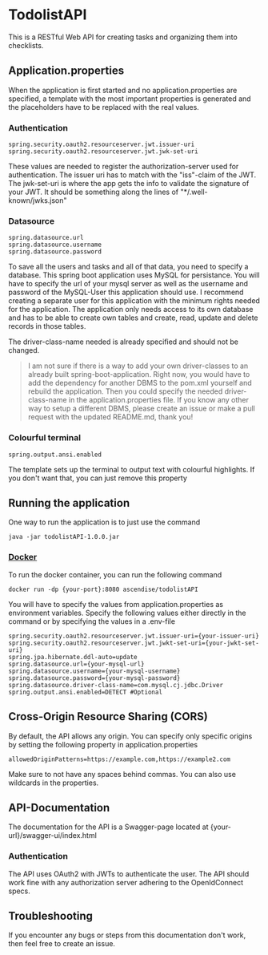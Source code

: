 # TodolistAPI

This is a RESTful Web API for creating tasks and organizing them into checklists.

## Application.properties
When the application is first started and no application.properties are specified, a template with the most important 
properties is generated and the placeholders have to be replaced with the real values.

### Authentication

```
spring.security.oauth2.resourceserver.jwt.issuer-uri
spring.security.oauth2.resourceserver.jwt.jwk-set-uri
```

These values are needed to register the authorization-server used for authentication. The issuer uri has to match with 
the "iss"-claim of the JWT. The jwk-set-uri is where the app gets the info to validate the signature of your JWT.
It should be something along the lines of "*/.well-known/jwks.json"

### Datasource

```
spring.datasource.url
spring.datasource.username
spring.datasource.password
```
To save all the users and tasks and all of that data, you need to specify a database. This spring boot application uses 
MySQL for persistance.
You will have to specify the url of your mysql server as well as the username and password of the MySQL-User this 
application should use. I recommend creating a separate user for this application with the minimum rights needed for the 
application. The application only needs access to its own database and has to be able to create own tables and create, read, update and delete records in those tables.

The driver-class-name needed is already specified and should not be changed.

> I am not sure if there is a way to add your own driver-classes to an already built spring-boot-application. Right now, 
> you would have to add the dependency for another DBMS to the pom.xml yourself and rebuild the application. Then you 
> could specify the needed driver-class-name in the application.properties file.
> If you know any other way to setup a different DBMS, please create an issue or make a pull request with the updated 
> README.md, thank you!

### Colourful terminal

`spring.output.ansi.enabled`

The template sets up the terminal to output text with colourful highlights. If you don't want that, you can just remove 
this property

## Running the application

One way to run the application is to just use the command
```
java -jar todolistAPI-1.0.0.jar
```
### [Docker](https://hub.docker.com/r/ascendise/todolistAPI)

To run the docker container, you can run the following command

```
docker run -dp {your-port}:8080 ascendise/todolistAPI
```

You will have to specify the values from application.properties as environment variables. Specify the following values 
either directly in the command or by specifying the values in a .env-file

```
spring.security.oauth2.resourceserver.jwt.issuer-uri={your-issuer-uri}
spring.security.oauth2.resourceserver.jwt.jwkt-set-uri={your-jwkt-set-uri}
spring.jpa.hibernate.ddl-auto=update
spring.datasource.url={your-mysql-url}
spring.datasource.username={your-mysql-username}
spring.datasource.password={your-mysql-password}
spring.datasource.driver-class-name=com.mysql.cj.jdbc.Driver
spring.output.ansi.enabled=DETECT #Optional
```
## Cross-Origin Resource Sharing (CORS)
By default, the API allows any origin. You can specify only specific origins by setting the following property in application.properties

```
allowedOriginPatterns=https://example.com,https://example2.com
```
Make sure to not have any spaces behind commas. You can also use wildcards in the properties.

## API-Documentation
The documentation for the API is a Swagger-page located at {your-url}/swagger-ui/index.html

### Authentication
The API uses OAuth2 with JWTs to authenticate the user. The API should work fine with any authorization server adhering
to the OpenIdConnect specs.

## Troubleshooting

If you encounter any bugs or steps from this documentation don't work, then feel free to create an issue.

